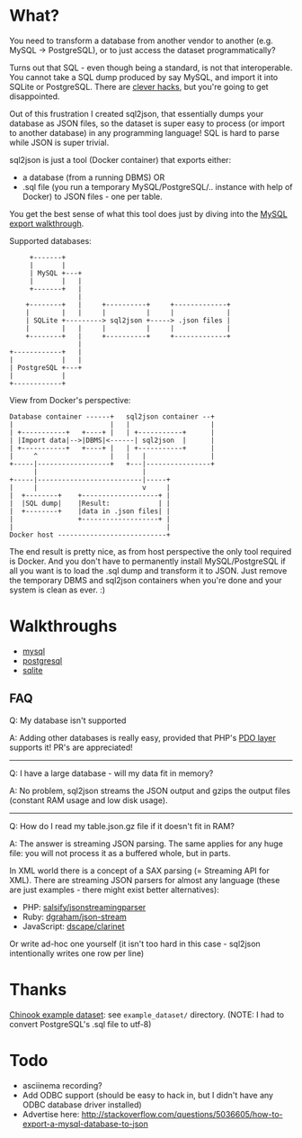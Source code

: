 What?
=====

You need to transform a database from another vendor to another (e.g. MySQL -> PostgreSQL), or to just access the dataset programmatically?

Turns out that SQL - even though being a standard, is not that interoperable. You cannot take a SQL dump produced
by say MySQL, and import it into SQLite or PostgreSQL. There are [clever hacks](https://gist.github.com/esperlu/943776),
but you're going to get disappointed.

Out of this frustration I created sql2json, that essentially dumps your database as JSON files, so the dataset is super
easy to process (or import to another database) in any programming language! SQL is hard to parse while JSON is super trivial.

sql2json is just a tool (Docker container) that exports either:

- a database (from a running DBMS) OR
- .sql file (you run a temporary MySQL/PostgreSQL/.. instance with help of Docker) to JSON files - one per table.

You get the best sense of what this tool does just by diving into the [MySQL export walkthrough](docs/walkthrough_mysql.md).

Supported databases:

	     +-------+
	     |       |
	     | MySQL +---+
	     |       |   |
	     +-------+   |
	                 |
	    +--------+   |     +----------+     +-------------+
	    |        |   |     |          |     |             |
	    | SQLite +---------> sql2json +-----> .json files |
	    |        |   |     |          |     |             |
	    +--------+   |     +----------+     +-------------+
	                 |
	+------------+   |
	|            |   |
	| PostgreSQL +---+
	|            |
	+------------+

View from Docker's perspective:

	Database container ------+   sql2json container --+
	|                        |   |                    |
	| +-----------+   +----+ |   | +-----------+      |
	| |Import data|-->|DBMS|<------| sql2json  |      |
	| +-----------+   +----+ |   | +-----------+      |
	|     ^                  |   |   |                |
	+-----|------------------+   +---|----------------+
	      |                          |
	+-----|--------------------------|-----+
	|     |                          v     |
	|  +--------+    +-------------------+ |
	|  |SQL dump|    |Result:            | |
	|  +--------+    |data in .json files| |
	|                +-------------------+ |
	|                                      |
	Docker host ---------------------------+

The end result is pretty nice, as from host perspective the only tool required is Docker. And you don't have to permanently
install MySQL/PostgreSQL if all you want is to load the .sql dump and transform it to JSON.
Just remove the temporary DBMS and sql2json containers when you're done and your system is clean as ever. :)

Walkthroughs
============

- [mysql](docs/walkthrough_mysql.md)
- [postgresql](docs/walkthrough_postgresql.md)
- [sqlite](docs/walkthrough_sqlite.md)


FAQ
---

Q: My database isn't supported

A: Adding other databases is really easy, provided that PHP's [PDO layer](http://php.net/manual/en/pdo.drivers.php)
supports it! PR's are appreciated!

-----------

Q: I have a large database - will my data fit in memory?

A: No problem, sql2json streams the JSON output and gzips the output files (constant RAM usage and low disk usage).

-----------

Q: How do I read my table.json.gz file if it doesn't fit in RAM?

A: The answer is streaming JSON parsing. The same applies for any huge file: you will not process it as a buffered whole, but in parts.

In XML world there is a concept of a SAX parsing (= Streaming API for XML).
There are streaming JSON parsers for almost any language (these are just examples - there might exist better alternatives):

- PHP: [salsify/jsonstreamingparser](https://github.com/salsify/jsonstreamingparser)
- Ruby: [dgraham/json-stream](https://github.com/dgraham/json-stream)
- JavaScript: [dscape/clarinet](https://github.com/dscape/clarinet)

Or write ad-hoc one yourself (it isn't too hard in this case - sql2json intentionally writes one row per line)


Thanks
======

[Chinook example dataset](http://chinookdatabase.codeplex.com/): see `example_dataset/` directory.
(NOTE: I had to convert PostgreSQL's .sql file to utf-8)

Todo
====

- asciinema recording?
- Add ODBC support (should be easy to hack in, but I didn't have any ODBC database driver installed)
- Advertise here: http://stackoverflow.com/questions/5036605/how-to-export-a-mysql-database-to-json
